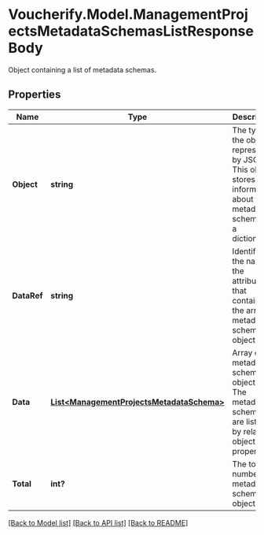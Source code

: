 # Voucherify.Model.ManagementProjectsMetadataSchemasListResponseBody
Object containing a list of metadata schemas.

## Properties

Name | Type | Description | Notes
------------ | ------------- | ------------- | -------------
**Object** | **string** | The type of the object represented by JSON. This object stores information about the metadata schemas in a dictionary. | [optional] [default to ObjectEnum.List]
**DataRef** | **string** | Identifies the name of the attribute that contains the array of metadata schema objects. | [optional] [default to DataRefEnum.Data]
**Data** | [**List&lt;ManagementProjectsMetadataSchema&gt;**](ManagementProjectsMetadataSchema.md) | Array of metadata schema objects. The metadata schemas are listed by related object properties. | [optional] 
**Total** | **int?** | The total number of metadata schema objects. | [optional] 

[[Back to Model list]](../README.md#documentation-for-models) [[Back to API list]](../README.md#documentation-for-api-endpoints) [[Back to README]](../README.md)


